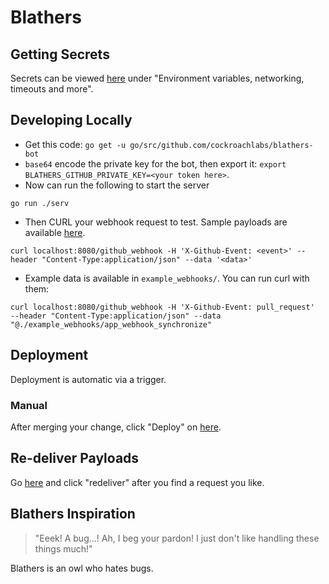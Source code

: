 # Blathers

## Getting Secrets
Secrets can be viewed [here](https://console.cloud.google.com/functions/edit/us-central1/blathers-bot?project=cockroach-dev-inf) under "Environment variables, networking, timeouts and more".

## Developing Locally

* Get this code: `go get -u go/src/github.com/cockroachlabs/blathers-bot` 
* `base64` encode the private key for the bot, then export it: `export BLATHERS_GITHUB_PRIVATE_KEY=<your token here>`.
* Now can run the following to start the server
```
go run ./serv
```
* Then CURL your webhook request to test. Sample payloads are available [here](https://github.com/organizations/otan-cockroach/settings/apps/blathers-crl/advanced).
```
curl localhost:8080/github_webhook -H 'X-Github-Event: <event>' --header "Content-Type:application/json" --data '<data>'
```
* Example data is available in `example_webhooks/`. You can run curl with them:
```
curl localhost:8080/github_webhook -H 'X-Github-Event: pull_request'  --header "Content-Type:application/json" --data "@./example_webhooks/app_webhook_synchronize"
```

## Deployment
Deployment is automatic via a trigger.

### Manual
After merging your change, click "Deploy" on [here](https://console.cloud.google.com/functions/edit/us-central1/blathers-bot?project=cockroach-dev-inf).

## Re-deliver Payloads
Go [here](https://github.com/organizations/otan-cockroach/settings/apps/blathers-crl/advanced) and click "redeliver" after you find a request you like.

## Blathers Inspiration
> "Eeek! A bug...! Ah, I beg your pardon! I just don't like handling these things much!"

Blathers is an owl who hates bugs.
